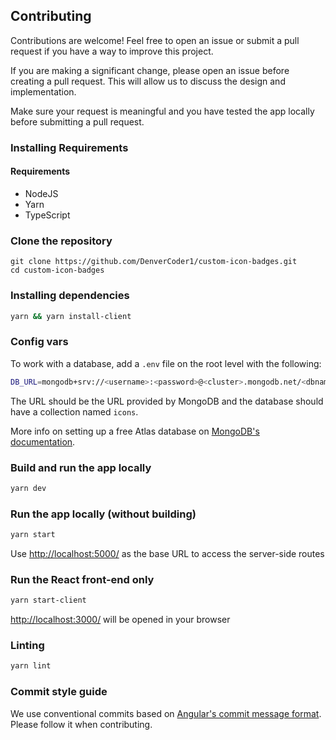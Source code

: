 ## Contributing

Contributions are welcome! Feel free to open an issue or submit a pull request if you have a way to improve this project.

If you are making a significant change, please open an issue before creating a pull request. This will allow us to discuss the design and implementation.

Make sure your request is meaningful and you have tested the app locally before submitting a pull request.


### Installing Requirements

#### Requirements

* NodeJS
* Yarn
* TypeScript

### Clone the repository

```
git clone https://github.com/DenverCoder1/custom-icon-badges.git
cd custom-icon-badges
```

### Installing dependencies

```bash
yarn && yarn install-client
```

### Config vars

To work with a database, add a `.env` file on the root level with the following:

```bash
DB_URL=mongodb+srv://<username>:<password>@<cluster>.mongodb.net/<dbname>?retryWrites=true&w=majority&tls=true
```

The URL should be the URL provided by MongoDB and the database should have a collection named `icons`.

More info on setting up a free Atlas database on [MongoDB's documentation](https://docs.atlas.mongodb.com/getting-started/).

### Build and run the app locally

```bash
yarn dev
```

### Run the app locally (without building)

```bash
yarn start
```

Use <http://localhost:5000/> as the base URL to access the server-side routes

### Run the React front-end only

```bash
yarn start-client
```

<http://localhost:3000/> will be opened in your browser

### Linting

```bash
yarn lint
```

### Commit style guide

We use conventional commits based on [Angular's commit message format](https://github.com/angular/angular/blob/22b96b9/CONTRIBUTING.md#-commit-message-guidelines). Please follow it when contributing.
